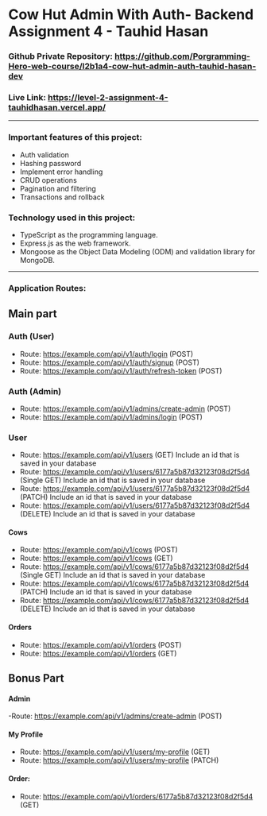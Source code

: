# Cow Hut Admin With Auth- Backend Assignment 4 - Tauhid Hasan

### Github Private Repository: https://github.com/Porgramming-Hero-web-course/l2b1a4-cow-hut-admin-auth-tauhid-hasan-dev
### Live Link: https://level-2-assignment-4-tauhidhasan.vercel.app/
---
### Important features of this project:

- Auth validation
- Hashing password
- Implement error handling
- CRUD operations
- Pagination and filtering
- Transactions and rollback

### Technology used in this project:

- TypeScript as the programming language.
- Express.js as the web framework.
- Mongoose as the Object Data Modeling (ODM) and validation library for MongoDB.
---
### Application Routes:
  
  ## Main part
  
   ### Auth (User)
   - Route: https://example.com/api/v1/auth/login (POST)
   - Route: https://example.com/api/v1/auth/signup (POST)
   - Route:  https://example.com/api/v1/auth/refresh-token (POST)

   ### Auth (Admin)
   - Route: https://example.com/api/v1/admins/create-admin (POST)
   - Route: https://example.com/api/v1/admins/login (POST)
   
   ### User
   - Route: https://example.com/api/v1/users (GET)  Include an id that is saved in your database
   - Route: https://example.com/api/v1/users/6177a5b87d32123f08d2f5d4 (Single GET) Include an id that is saved in your database
   - Route: https://example.com/api/v1/users/6177a5b87d32123f08d2f5d4 (PATCH) Include an id that is saved in your database
   - Route: https://example.com/api/v1/users/6177a5b87d32123f08d2f5d4 (DELETE) Include an id that is saved in your database

   #### Cows
   - Route: https://example.com/api/v1/cows (POST)
   - Route: https://example.com/api/v1/cows (GET)
   - Route: https://example.com/api/v1/cows/6177a5b87d32123f08d2f5d4 (Single GET) Include an id that is saved in your database
   - Route: https://example.com/api/v1/cows/6177a5b87d32123f08d2f5d4 (PATCH) Include an id that is saved in your database
   - Route: https://example.com/api/v1/cows/6177a5b87d32123f08d2f5d4 (DELETE) Include an id that is saved in your database

   #### Orders
   - Route: https://example.com/api/v1/orders (POST)
   - Route: https://example.com/api/v1/orders (GET)

 ## Bonus Part

#### Admin
   -Route: https://example.com/api/v1/admins/create-admin (POST)

#### My Profile
- Route: https://example.com/api/v1/users/my-profile (GET)
- Route: https://example.com/api/v1/users/my-profile (PATCH)

#### Order:
 - Route: https://example.com/api/v1/orders/6177a5b87d32123f08d2f5d4 (GET)

